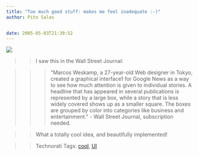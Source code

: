 ```yaml
---
title: "Too much good stuff: makes me feel inadequate :-)"
author: Pito Salas


date: 2005-05-03T21:39:52
---
```



>>

>>
[![](https://i0.wp.com/online.wsj.com/public/resources/images/Google1_05042805022005145321.jpg?w=584)](<http://www.marumushi.com/apps/newsmap/newsmap.cfm>)

>>

>> I saw this in the Wall Street Journal:

>>

>>> "Marcos Weskamp, a 27-year-old Web designer in Tokyo, created a graphical
interface1 for Google News as a way to see how much attention is given to
individual stories. A headline that has appeared in several publications is
represented by a large box, while a story that is less widely covered shows up
as a smaller square. The boxes are grouped by color into categories like
business and entertainment." - Wall Street Journal, subscription needed.

>>

>> What a totally cool idea, and beautifully implemented!

>>

>> Technorati Tags: [cool](<http://technorati.com/tag/cool>),
[UI](<http://technorati.com/tag/UI>)



